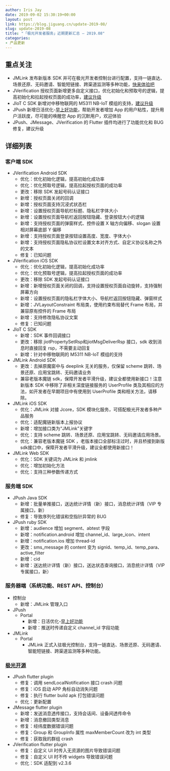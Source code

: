 ```yaml
---
author: Iris Jay
date: 2019-09-02 15:30:19+00:00
layout: post
link: https://blog.jiguang.cn/update-2019-08/
slug: update-2019-08
title: "「极光开发者服务」近期更新汇总 – 2019.08"
categories:
- 产品更新
---
```



				

## 重点关注

  * JMLink 发布新版本 SDK 并可在极光开发者控制台进行配置，支持一链直达、场景还原、无码邀请、智能短链接、跨渠道监测等多种功能，[快来体验吧](https://docs.jiguang.cn/jmlink/guideline/intro/)
  * JVerification 授权页面新增更多自定义接口，优化初始化和预取号的逻辑，提高初始化和拉起授权页面的成功率，[建议升级](https://docs.jiguang.cn/jverification/updates/)
  * JIoT C SDK 新增对中移物联网的 M5311 NB-IoT 模组的支持，[建议升级](https://docs.jiguang.cn/jiot/updates/)
  * JPush 新增日活优化-[早上好功能](https://docs.jiguang.cn/jpush/guideline/intro/)，帮助开发者增加 App 的用户粘性，提升用户活跃度，尽可能的唤醒您 App 的沉默用户，欢迎体验
  * JPush、JMessage、JVerification 的 Flutter 插件均进行了功能优化和 BUG 修复，建议升级



## 详细列表

### 客户端 SDK

  * JVerification Android SDK
    * 优化：优化初始化逻辑，提高初始化成功率
    * 优化：优化预取号逻辑，提高拉起授权页面的成功率
    * 更改：移除 SDK 发起号码认证接口
    * 新增：授权页面关闭的回调
    * 新增：授权页面支持沉浸式状态栏
    * 新增：设置授权页面导航栏标题、隐私栏字体大小
    * 新增：设置授权页面导航栏返回按钮隐藏、登录按钮大小的逻辑
    * 新增：支持授权页面的弹窗样式、控件设置 X 轴方向偏移、slogan 设置相对屏幕底部 Y 偏移
    * 新增：支持授权页面登录按钮设置高度、宽度、字体大小
    * 新增：支持授权页面隐私协议栏设置文本对齐方式、自定义协议名称之外的文本
    * 修复：已知问题
  * JVerification iOS SDK
    * 优化：优化初始化逻辑，提高初始化成功率
    * 优化：优化预取号逻辑，提高拉起授权页面的成功率
    * 更改：移除 SDK 发起号码认证接口
    * 新增：新增授权页面关闭的回调，支持设置授权页面自动旋转，支持强制屏幕方向
    * 新增：设置授权页面的隐私栏字体大小、导航栏返回按钮隐藏、弹窗样式
    * 新增：JVLayoutConstraint 布局类，使用约束布局替代 Frame 布局，并兼容原有控件的 Frame 布局
    * 新增：支持修改隐私协议文案
    * 修复：已知问题
  * JIoT C SDK
    * 新增：SDK 事件回调接口
    * 更改：移除 jiotPropertySetRsp和jiotMsgDeliverRsp 接口，sdk 收到消息时直接回复 rsp，不需要主动回复
    * 新增：针对中移物联网的 M5311 NB-IoT 模组的支持
  * JMLink Android SDK
    * 更改：去掉原魔窗中与 deeplink 无关的服务，仅保留 scheme 跳转、场景还原、应用宝跳转、无码邀请业务
    * 兼容老版本魔链 sdk，保障开发者平滑升级，建议全都使用新接口！注意新版本 SDK 中移除了非相关深度链接服务的 UserProfile 类及其相应的方法，如开发者在早期项目中有使用到 UserProfile 类和相关方法，请移除。
  * JMLink iOS SDK
    * 优化：JMLink 对接 Jcore，SDK 模块化服务，可搭配极光开发者多种产品服务
    * 优化：适配魔链新版本上报协议
    * 新增：增加接口类为“JMLink”关键字
    * 优化：支持 scheme 跳转、场景还原、应用宝跳转、无码邀请应用场景。
    * 优化：兼容老版本魔链 SDK ，老版本接口全部标注过时，并且桥接到新版sdk接口中，保障开发者平滑升级，建议全都使用新接口！
  * JMLink Web SDK
    * 优化：SDK 关键词为 JMLink 和 jmlink
    * 优化：增加初始化方法
    * 优化：支持三种参数传递方式

### 服务端 SDK

  * JPush Java SDK
    * 新增：批量单推接口，送达统计详情（新）接口，消息统计详情（VIP 专属接口，新）
    * 修复：导致序列化错误和空指针异常的 BUG
  * JPush ruby SDK
    * 新增：audience 增加 segment、abtest 字段
    * 新增：notification.android 增加 channel_id、large_icon、intent
    * 新增：notification.ios 增加 thread-id
    * 更改：sms_message 的 content 变为 signid、temp_id、temp_para、active_filter
    * 新增：cid
    * 新增：送达统计详情（新）接口，送达状态查询接口，消息统计详情（VIP 专属接口，新）

### 服务器端（系统功能、REST API、控制台）

  * 控制台
    * 新增：JMLink 管理入口
  * JPush
    * Portal
      * 新增：日活优化-[早上好功能](https://docs.jiguang.cn/jpush/guideline/intro/)
      * 新增：推送时传递自定义 channel_id 字段功能
  * JMLink
    * Portal
      * JMLink 正式入驻极光控制台，支持一链直达、场景还原、无码邀请、智能短链接、跨渠道监测等多种功能。


### [极光开源](https://github.com/jpush)

  * JPush flutter plugin
    * 修复：调用 sendLocalNotification 接口 crash 问题
    * 修复：iOS 启动 APP 角标自动消失问题
    * 修复：执行 flutter build apk 打包错误问题
    * 优化：更新配置
  * JMessage flutter plugin
    * 新增：发送消息透传接口，支持会话间、设备间透传命令
    * 新增：消息撤回类型消息
    * 修复：经纬度数据错误问题
    * 修复：Group 和 GroupInfo 属性 maxMemberCount 改为 int 类型
    * 修复：获取我的群组 crash
  * JVerification flutter plugin
    * 修复：自定义 UI 时传入无资源的图片导致错误问题
    * 修复：自定义 UI 时不传 widgets 导致错误问题
    * 优化：SDK 适配到 v2.3.6
